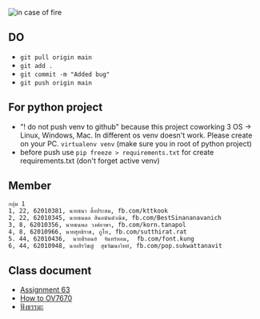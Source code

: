 ![in case of fire]('./images/incaseoffire.png')

## DO

-   `git pull origin main`
-   `git add .`
-   `git commit -m "Added bug"`
-   `git push origin main`

## For python project

-   "! do not push venv to github" because this project coworking 3 OS -> Linux, Windows, Mac. In different os venv doesn't work. Please create on your PC. `virtualenv venv` (make sure you in root of python project)
-   before push use `pip freeze > requirements.txt` for create requirements.txt (don't forget active venv)

## Member

```
กลุ่ม 1
1, 22, 62010381, นายธนา ติ้งประสม, fb.com/kttkook
2, 22, 62010345, นายธนดล สินอนันต์วณิช, fb.com/BestSinananavanich
3, 8, 62010356, นายธนพล วงศ์อาษา, fb.com/korn.tanapol
4, 8, 62010966, นายสุทธิราช, ภูโท, fb.com/sutthirat.rat
5. 44, 62010436,  นายธีรดนย์  จันทร์หอม,  fb.com/font.kung
6, 44, 62010948, นายสิรวิชญ์  สุขวัฒนาวิทย์, fb.com/pop.sukwattanavit
```

## Class document

-   [Assignment 63](https://docs.google.com/document/d/1lCAKcCvDOUd78t_YZG8W5tjDkQTTrvopiaaOMNXXE0I/edit)
-   [How to OV7670](https://docs.google.com/document/d/1kdxclTAXJckRb7b2CWud6TY4N25vYgkQhOkC9wr5MgM/edit)
-   [ฟังธรรมะ](https://www.youtube.com/watch?v=fz7Jxg7Hbkg)
